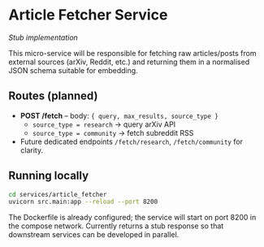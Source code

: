 # Article Fetcher Service

_Stub implementation_

This micro-service will be responsible for fetching raw articles/posts from
external sources (arXiv, Reddit, etc.) and returning them in a normalised JSON
schema suitable for embedding.

Routes (planned)
----------------
* **POST /fetch** – body: `{ query, max_results, source_type }`
  * `source_type = research` → query arXiv API
  * `source_type = community` → fetch subreddit RSS
* Future dedicated endpoints `/fetch/research`, `/fetch/community` for clarity.

Running locally
---------------
```bash
cd services/article_fetcher
uvicorn src.main:app --reload --port 8200
```

The Dockerfile is already configured; the service will start on port 8200 in
the compose network. Currently returns a stub response so that downstream
services can be developed in parallel. 